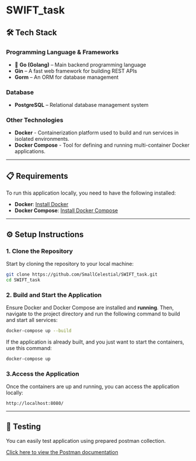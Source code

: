 # SWIFT_task

## 🛠 Tech Stack

### **Programming Language & Frameworks**
- 🐹 **Go (Golang)** – Main backend programming language
- **Gin** – A fast web framework for building REST APIs
- **Gorm** – An ORM for database management

### **Database**
- **PostgreSQL** – Relational database management system

### **Other Technologies**

- **Docker** - Containerization platform used to build and run services in isolated environments.
- **Docker Compose** - Tool for defining and running multi-container Docker applications.

---

## 📋 Requirements

To run this application locally, you need to have the following installed:

- **Docker**: [Install Docker](https://www.docker.com/get-started)
- **Docker Compose**: [Install Docker Compose](https://docs.docker.com/compose/install/)

---

## ⚙️ Setup Instructions

### 1. Clone the Repository

Start by cloning the repository to your local machine:

```bash
git clone https://github.com/SmallCelestial/SWIFT_task.git
cd SWIFT_task
```

### 2. Build and Start the Application

Ensure Docker and Docker Compose are installed and  **running**. Then, navigate to the project directory and run the following command to
build and start all services:

```bash
docker-compose up --build
```

If the application is already built, and you just want to start the containers, use this command:

```bash
docker-compose up
```

### 3.Access the Application

Once the containers are up and running, you can access the application locally:

`http://localhost:8080/`

---

## 🧪 Testing
You can easily test application using prepared postman collection.

[Click here to view the Postman documentation](https://documenter.getpostman.com/view/37233656/2sAYX3sPvo)